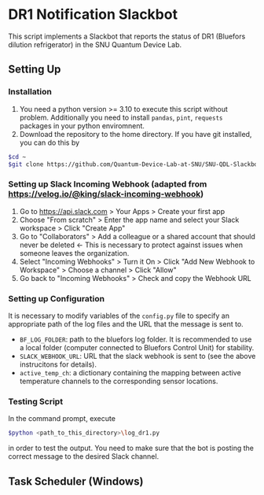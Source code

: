 # DR1 Notification Slackbot
This script implements a Slackbot that reports the status of DR1 (Bluefors dilution refrigerator) in the SNU Quantum Device Lab.

## Setting Up
### Installation
1. You need a python version >= 3.10 to execute this script without problem. Additionally you need to install `pandas`, `pint`, `requests` packages in your python enviromnent.
2. Download the repository to the home directory. If you have git installed, you can do this by
```bash
$cd ~
$git clone https://github.com/Quantum-Device-Lab-at-SNU/SNU-QDL-Slackbots
```

### Setting up Slack Incoming Webhook (adapted from https://velog.io/@king/slack-incoming-webhook)
1. Go to https://api.slack.com > Your Apps > Create your first app
2. Choose "From scratch" > Enter the app name and select your Slack workspace > Click "Create App"
3. Go to "Collaborators" > Add a colleague or a shared account that should never be deleted ← This is necessary to protect against issues when someone leaves the organization.
4. Select "Incoming Webhooks" > Turn it On > Click "Add New Webhook to Workspace" > Choose a channel > Click "Allow"
5. Go back to "Incoming Webhooks" > Check and copy the Webhook URL

### Setting up Configuration
It is necessary to modify variables of the `config.py` file to specify an appropriate path of the log files and the URL that the message is sent to.
- `BF_LOG_FOLDER`: path to the bluefors log folder. It is recommended to use a local folder (computer connected to Bluefors Control Unit) for stability.
- `SLACK_WEBHOOK_URL`: URL that the slack webhook is sent to (see the above instrucitons for details).
- `active_temp_ch`: a dictionary containing the mapping between active temperature channels to the corresponding sensor locations.

### Testing Script
In the command prompt, execute
```bash
$python <path_to_this_directory>\log_dr1.py
```
in order to test the output. You need to make sure that the bot is posting the correct message to the desired Slack channel.

## Task Scheduler (Windows)

